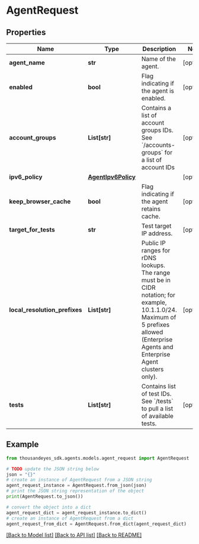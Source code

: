 # AgentRequest


## Properties

Name | Type | Description | Notes
------------ | ------------- | ------------- | -------------
**agent_name** | **str** | Name of the agent. | [optional] 
**enabled** | **bool** | Flag indicating if the agent is enabled. | [optional] 
**account_groups** | **List[str]** | Contains a list of account groups IDs. See &#x60;/accounts-groups&#x60; for a list of account IDs | [optional] 
**ipv6_policy** | [**AgentIpv6Policy**](AgentIpv6Policy.md) |  | [optional] 
**keep_browser_cache** | **bool** | Flag indicating if the agent retains cache. | [optional] 
**target_for_tests** | **str** | Test target IP address. | [optional] 
**local_resolution_prefixes** | **List[str]** | Public IP ranges for rDNS lookups. The range must be in CIDR notation; for example, 10.1.1.0/24. Maximum of 5 prefixes allowed (Enterprise Agents and Enterprise Agent clusters only). | [optional] 
**tests** | **List[str]** | Contains list of test IDs. See &#x60;/tests&#x60; to pull a list of available tests. | [optional] 

## Example

```python
from thousandeyes_sdk.agents.models.agent_request import AgentRequest

# TODO update the JSON string below
json = "{}"
# create an instance of AgentRequest from a JSON string
agent_request_instance = AgentRequest.from_json(json)
# print the JSON string representation of the object
print(AgentRequest.to_json())

# convert the object into a dict
agent_request_dict = agent_request_instance.to_dict()
# create an instance of AgentRequest from a dict
agent_request_from_dict = AgentRequest.from_dict(agent_request_dict)
```
[[Back to Model list]](../README.md#documentation-for-models) [[Back to API list]](../README.md#documentation-for-api-endpoints) [[Back to README]](../README.md)


